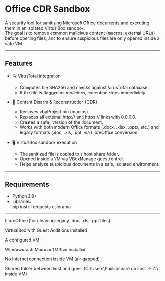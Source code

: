 # Office CDR Sandbox

A security tool for sanitizing Microsoft Office documents and executing them in an isolated VirtualBox sandbox.  
The goal is to remove common malicious content (macros, external URLs) before opening files, and to ensure suspicious files are only opened inside a safe VM.

---

## Features

- 🔍 VirusTotal integration  
  - Computes file SHA256 and checks against VirusTotal database.  
  - If the file is flagged as *malicious*, execution stops immediately.  

- 🧹 Content Disarm & Reconstruction (CDR)  
  - Removes vbaProject.bin (macros).  
  - Replaces all external http:// and https:// links with 0.0.0.0.  
  - Creates a safe_<filename> version of the document.  
  - Works with both modern Office formats (.docx, .xlsx, .pptx, etc.) and legacy formats (.doc, .xls, .ppt) via LibreOffice conversion.  

- 🖥 VirtualBox sandbox execution  
  - The sanitized file is copied to a host share folder.  
  - Opened inside a VM via VBoxManage guestcontrol.  
  - Helps analyze suspicious documents in a safe, isolated environment.

---

## Requirements

- Python 3.8+
- Libraries:  
    pip install requests colorama

---

LibreOffice (for cleaning legacy .doc, .xls, .ppt files)

VirtualBox with Guest Additions installed

A configured VM:

Windows with Microsoft Office installed

No Internet connection inside VM (air-gapped)

Shared folder between host and guest (C:\Users\Public\share on host → Z:\ inside VM)
